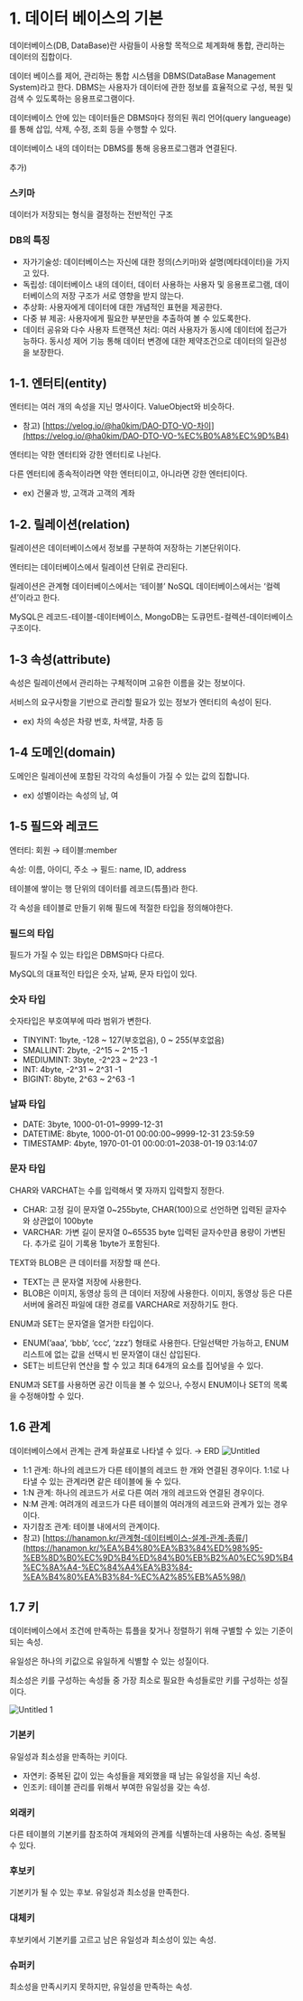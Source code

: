 # 1. 데이터 베이스의 기본

데이터베이스(DB, DataBase)란 사람들이 사용할 목적으로 체계화해 통합, 관리하는 데이터의 집합이다. 

데이터 베이스를 제어, 관리하는 통합 시스템을 DBMS(DataBase Management System)라고 한다.  DBMS는 사용자가 데이터에 관한 정보를 효율적으로 구성, 복원 및 검색  수 있도록하는 응용프로그램이다.

데이터베이스 안에 있는 데이터들은 DBMS마다 정의된 쿼리 언어(query langueage)를 통해 삽입, 삭제, 수정, 조회 등을 수행할 수 있다.

데이터베이스 내의 데이터는 DBMS를 통해 응용프로그램과 연결된다.

추가)

### 스키마

데이터가 저장되는 형식을 결정하는 전반적인 구조

### DB의 특징

- 자가기술성:  데이터베이스는 자신에 대한 정의(스키마)와 설명(메타데이터)을 가지고 있다.
- 독립성: 데이터베이스 내의 데이터, 데이터 사용하는 사용자 및 응용프로그램, 데이터베이스의 저장 구조가 서로 영향을 받지 않는다.
- 추상화: 사용자에게 데이터에 대한 개념적인 표현을 제공한다.
- 다중 뷰 제공: 사용자에게 필요한 부분만을 추출하여 볼 수 있도록한다.
- 데이터 공유와 다수 사용자 트랜잭션 처리: 여러 사용자가 동시에 데이터에 접근가능하다. 동시성 제어 기능 통해 데이터 변경에 대한 제약조건으로 데이터의 일관성을 보장한다.

## 1-1. 엔터티(entity)

엔터티는 여러 개의 속성을 지닌 명사이다. ValueObject와 비슷하다. 

- 참고) [https://velog.io/@ha0kim/DAO-DTO-VO-차이](https://velog.io/@ha0kim/DAO-DTO-VO-%EC%B0%A8%EC%9D%B4)

엔터티는 약한 엔터티와 강한 엔터티로 나뉜다. 

다른 엔터티에 종속적이라면 약한 엔터티이고, 아니라면 강한 엔터티이다.

- ex) 건물과 방, 고객과 고객의 계좌

## 1-2. 릴레이션(relation)

릴레이션은 데이터베이스에서 정보를 구분하여 저장하는 기본단위이다.

엔터티는 데이터베이스에서 릴레이션 단위로 관리된다.

릴레이션은 관계형 데이터베이스에서는 ‘테이블’ NoSQL 데이터베이스에서는 ‘컬렉션’이라고 한다.

MySQL은 레코드-테이블-데이터베이스, MongoDB는 도큐먼트-컬렉션-데이터베이스 구조이다.

## 1-3 속성(attribute)

속성은 릴레이션에서 관리하는 구체적이며 고유한 이름을 갖는 정보이다.

서비스의 요구사항을 기반으로 관리할 필요가 있는 정보가 엔터티의 속성이 된다.

- ex) 차의 속성은 차량 번호, 차색깔, 차종 등

## 1-4 도메인(domain)

도메인은 릴레이션에 포함된 각각의 속성들이 가질 수 있는 값의 집합니다.

- ex) 성별이라는 속성의 남, 여

## 1-5 필드와 레코드

엔터티: 회원 → 테이블:member

속성: 이름, 아이디, 주소 → 필드: name, ID, address

테이블에 쌓이는 행 단위의 데이터를 레코드(튜플)라 한다.

각 속성을 테이블로 만들기 위해 필드에 적절한 타입을 정의해야한다.

### **필드의 타입**

필드가 가질 수 있는 타입은 DBMS마다 다르다.

MySQL의 대표적인 타입은 숫자, 날짜, 문자 타입이 있다.

### **숫자 타입**

숫자타입은 부호여부에 따라 범위가 변한다. 

- TINYINT: 1byte, -128 ~ 127(부호없음), 0 ~ 255(부호없음)
- SMALLINT: 2byte, -2^15 ~ 2^15 -1
- MEDIUMINT: 3byte, -2^23 ~ 2^23 -1
- INT: 4byte, -2^31 ~ 2^31 -1
- BIGINT: 8byte, 2^63 ~ 2^63 -1

### **날짜 타입**

- DATE: 3byte, 1000-01-01~9999-12-31
- DATETIME: 8byte, 1000-01-01 00:00:00~9999-12-31 23:59:59
- TIMESTAMP: 4byte, 1970-01-01 00:00:01~2038-01-19 03:14:07

### 문자 타입

CHAR와 VARCHAT는 수를 입력해서 몇 자까지 입력할지 정한다.

- CHAR: 고정 길이 문자열 0~255byte, CHAR(100)으로 선언하면 입력된 글자수와 상관없이 100byte
- VARCHAR: 가변 길이 문자열 0~65535 byte 입력된 글자수만큼 용량이 가변된다. 추가로 길이 기록용 1byte가 포함된다.

TEXT와 BLOB은 큰 데이터를 저장할 때 쓴다.

- TEXT는 큰 문자열 저장에 사용한다.
- BLOB은 이미지, 동영상 등의 큰 데이터 저장에 사용한다. 이미지, 동영상 등은 다른 서버에 올려진 파일에 대한 경로를 VARCHAR로 저장하기도 한다.

ENUM과 SET는 문자열을 열거한 타입이다.

- ENUM(’aaa’, ‘bbb’, ‘ccc’, ‘zzz’) 형태로 사용한다. 단일선택만 가능하고, ENUM리스트에 없는 값을 선택시 빈 문자열이 대신 삽입된다.
- SET는 비트단위 연산을 할 수 있고 최대 64개의 요소를 집어넣을 수 있다.

ENUM과 SET를 사용하면 공간 이득을 볼 수 있으나, 수정시 ENUM이나 SET의 목록을 수정해야할 수 있다.

## 1.6 관계

데이터베이스에서 관계는 관계 화살표로 나타낼 수 있다. → ERD
![Untitled](https://github.com/STUDY-0x0E/CS-STUDY/assets/69425431/f2992e1a-79f7-45f7-8093-709deb6ee93a)

- 1:1 관계: 하나의 레코드가 다른 테이블의 레코드 한 개와 연결된 경우이다. 1:1로 나타낼 수 있는 관계라면 같은 테이블에 둘 수 있다.
- 1:N 관계: 하나의 레코드가 서로 다른 여러 개의 레코드와 연결된 경우이다.
- N:M 관계: 여려개의 레코드가 다른 테이블의 여러개의 레코드와 관계가 있는 경우이다.
- 자기참조 관계: 테이블 내에서의 관계이다.
- 참고) [https://hanamon.kr/관계형-데이터베이스-설계-관계-종류/](https://hanamon.kr/%EA%B4%80%EA%B3%84%ED%98%95-%EB%8D%B0%EC%9D%B4%ED%84%B0%EB%B2%A0%EC%9D%B4%EC%8A%A4-%EC%84%A4%EA%B3%84-%EA%B4%80%EA%B3%84-%EC%A2%85%EB%A5%98/)

## 1.7 키

데이터베이스에서 조건에 만족하는 튜플을 찾거나 정렬하기 위해 구별할 수 있는 기준이 되는 속성.

유일성은 하나의 키값으로 유일하게 식별할 수 있는 성질이다.

최소성은 키를 구성하는 속성들 중 가장 최소로 필요한 속성들로만 키를 구성하는 성질이다.

![Untitled 1](https://github.com/STUDY-0x0E/CS-STUDY/assets/69425431/92bb7bec-d1e5-4bd4-9692-8f98c938beb1)


### 기본키

유일성과 최소성을 만족하는 키이다.

- 자연키: 중복된 값이 있는 속성들을 제외했을 때 남는 유일성을 지닌 속성.
- 인조키: 테이블 관리를 위해서 부여한 유일성을 갖는 속성.

### 외래키

다른 테이블의 기본키를 참조하여 개체와의 관계를 식별하는데 사용하는 속성. 중복될 수 있다.

### 후보키

기본키가 될 수 있는 후보. 유일성과 최소성을 만족한다.

### 대체키

후보키에서 기본키를 고르고 남은 유일성과 최소성이 있는 속성.

### 슈퍼키

최소성을 만족시키지 못하지만, 유일성을 만족하는 속성.

